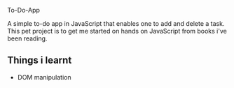 To-Do-App

A simple to-do app in JavaScript that enables one to add and delete a task.
This pet project is to get me started on hands on JavaScript from books i've been reading.

Things i learnt
---------------

- DOM manipulation
